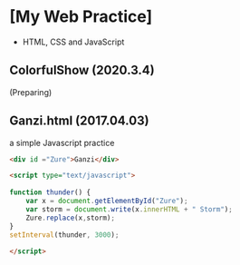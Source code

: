 # [My Web Practice]
- HTML, CSS and JavaScript

## ColorfulShow (2020.3.4)
(Preparing)

## Ganzi.html (2017.04.03)
a simple Javascript practice

```html
<div id ="Zure">Ganzi</div>

<script type="text/javascript">
  
function thunder() {
	var x = document.getElementById("Zure");
	var storm = document.write(x.innerHTML + " Storm");
	Zure.replace(x,storm);
}
setInterval(thunder, 3000);
	
</script>
```

